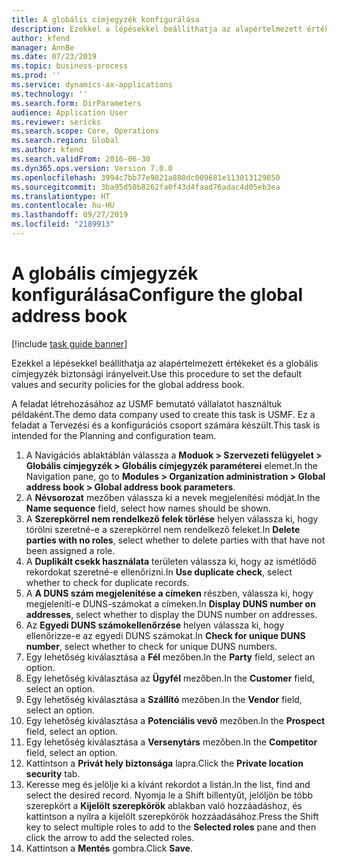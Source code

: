 ```yaml
---
title: A globális címjegyzék konfigurálása
description: Ezekkel a lépésekkel beállíthatja az alapértelmezett értékeket és a globális címjegyzék biztonsági irányelveit.
author: kfend
manager: AnnBe
ms.date: 07/23/2019
ms.topic: business-process
ms.prod: ''
ms.service: dynamics-ax-applications
ms.technology: ''
ms.search.form: DirParameters
audience: Application User
ms.reviewer: sericks
ms.search.scope: Core, Operations
ms.search.region: Global
ms.author: kfend
ms.search.validFrom: 2016-06-30
ms.dyn365.ops.version: Version 7.0.0
ms.openlocfilehash: 3994c7bb77e9821a880dc009681e113013129850
ms.sourcegitcommit: 3ba95d50b8262fa0f43d4faad76adac4d05eb3ea
ms.translationtype: HT
ms.contentlocale: hu-HU
ms.lasthandoff: 09/27/2019
ms.locfileid: "2189913"
---
```

# <a name="configure-the-global-address-book"></a><span data-ttu-id="16f6a-103">A globális címjegyzék konfigurálása</span><span class="sxs-lookup"><span data-stu-id="16f6a-103">Configure the global address book</span></span>

[!include [task guide banner](../../includes/task-guide-banner.md)]

<span data-ttu-id="16f6a-104">Ezekkel a lépésekkel beállíthatja az alapértelmezett értékeket és a globális címjegyzék biztonsági irányelveit.</span><span class="sxs-lookup"><span data-stu-id="16f6a-104">Use this procedure to set the default values and security policies for the global address book.</span></span> 

<span data-ttu-id="16f6a-105">A feladat létrehozásához az USMF bemutató vállalatot használtuk példaként.</span><span class="sxs-lookup"><span data-stu-id="16f6a-105">The demo data company used to create this task is USMF.</span></span> <span data-ttu-id="16f6a-106">Ez a feladat a Tervezési és a konfigurációs csoport számára készült.</span><span class="sxs-lookup"><span data-stu-id="16f6a-106">This task is intended for the Planning and configuration team.</span></span>

1. <span data-ttu-id="16f6a-107">A Navigációs ablaktáblán válassza a **Moduok > Szervezeti felügyelet > Globális címjegyzék > Globális címjegyzék paraméterei** elemet.</span><span class="sxs-lookup"><span data-stu-id="16f6a-107">In the Navigation pane, go to **Modules > Organization administration > Global address book > Global address book parameters**.</span></span>
2. <span data-ttu-id="16f6a-108">A **Névsorozat** mezőben válassza ki a nevek megjelenítési módját.</span><span class="sxs-lookup"><span data-stu-id="16f6a-108">In the **Name sequence** field, select how names should be shown.</span></span>
3. <span data-ttu-id="16f6a-109">A **Szerepkörrel nem rendelkező felek törlése** helyen válassza ki, hogy törölni szeretné-e a szerepkörrel nem rendelkező feleket.</span><span class="sxs-lookup"><span data-stu-id="16f6a-109">In **Delete parties with no roles**, select whether to delete parties with that have not been assigned a role.</span></span>
4. <span data-ttu-id="16f6a-110">A **Duplikált csekk használata** területen válassza ki, hogy az ismétlődő rekordokat szeretné-e ellenőrizni.</span><span class="sxs-lookup"><span data-stu-id="16f6a-110">In **Use duplicate check**, select whether to check for duplicate records.</span></span>
5. <span data-ttu-id="16f6a-111">A **A DUNS szám megjelenítése a címeken** részben, válassza ki, hogy megjeleníti-e DUNS-számokat a címeken.</span><span class="sxs-lookup"><span data-stu-id="16f6a-111">In **Display DUNS number on addresses**, select whether to display the DUNS number on addresses.</span></span>
6. <span data-ttu-id="16f6a-112">Az **Egyedi DUNS számokellenőrzése** helyen válassza ki, hogy ellenőrizze-e az egyedi DUNS számokat.</span><span class="sxs-lookup"><span data-stu-id="16f6a-112">In **Check for unique DUNS number**, select whether to check for unique DUNS numbers.</span></span>
7. <span data-ttu-id="16f6a-113">Egy lehetőség kiválasztása a **Fél** mezőben.</span><span class="sxs-lookup"><span data-stu-id="16f6a-113">In the **Party** field, select an option.</span></span>
8. <span data-ttu-id="16f6a-114">Egy lehetőség kiválasztása az **Ügyfél** mezőben.</span><span class="sxs-lookup"><span data-stu-id="16f6a-114">In the **Customer** field, select an option.</span></span>
9. <span data-ttu-id="16f6a-115">Egy lehetőség kiválasztása a **Szállító** mezőben.</span><span class="sxs-lookup"><span data-stu-id="16f6a-115">In the **Vendor** field, select an option.</span></span>
10. <span data-ttu-id="16f6a-116">Egy lehetőség kiválasztása a **Potenciális vevő** mezőben.</span><span class="sxs-lookup"><span data-stu-id="16f6a-116">In the **Prospect** field, select an option.</span></span>
11. <span data-ttu-id="16f6a-117">Egy lehetőség kiválasztása a **Versenytárs** mezőben.</span><span class="sxs-lookup"><span data-stu-id="16f6a-117">In the **Competitor** field, select an option.</span></span>
12. <span data-ttu-id="16f6a-118">Kattintson a **Privát hely biztonsága** lapra.</span><span class="sxs-lookup"><span data-stu-id="16f6a-118">Click the **Private location security** tab.</span></span>
13. <span data-ttu-id="16f6a-119">Keresse meg és jelölje ki a kívánt rekordot a listán.</span><span class="sxs-lookup"><span data-stu-id="16f6a-119">In the list, find and select the desired record.</span></span> <span data-ttu-id="16f6a-120">Nyomja le a Shift billentyűt, jelöljön be több szerepkört a **Kijelölt szerepkörök** ablakban való hozzáadáshoz, és kattintson a nyílra a kijelölt szerepkörök hozzáadásához.</span><span class="sxs-lookup"><span data-stu-id="16f6a-120">Press the Shift key to select multiple roles to add to the **Selected roles** pane and then click the arrow to add the selected roles.</span></span>  
14. <span data-ttu-id="16f6a-121">Kattintson a **Mentés** gombra.</span><span class="sxs-lookup"><span data-stu-id="16f6a-121">Click **Save**.</span></span>

